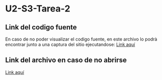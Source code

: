 ﻿# U2-S3-Tarea-2

 ## Link del codigo fuente
En caso de no poder visualizar el codigo fuente, en este archivo lo podrà encontrar junto a una captura del sitio ejecutandose: [Link aquí](https://drive.google.com/file/d/1I0EhhRdpNPXCaCNvnUsQpP8gRSVLSJlF/view?usp=sharing)


## Link del archivo en caso de no abrirse 
[Link aquí](https://drive.google.com/file/d/1g560xjLaaA89yyhwnYqcTYyE4T7lF318/view?usp=sharing)
